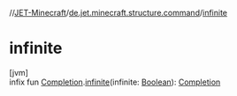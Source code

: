 //[JET-Minecraft](../../index.md)/[de.jet.minecraft.structure.command](index.md)/[infinite](infinite.md)

# infinite

[jvm]\
infix fun [Completion](-completion/index.md).[infinite](infinite.md)(infinite: [Boolean](https://kotlinlang.org/api/latest/jvm/stdlib/kotlin/-boolean/index.html)): [Completion](-completion/index.md)
